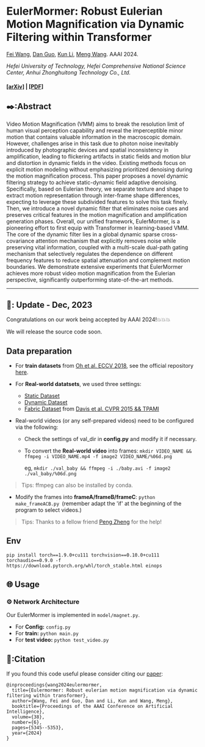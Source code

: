 # EulerMormer: Robust Eulerian Motion Magnification via Dynamic Filtering within Transformer
[Fei Wang](https://github.com/Jiafei127/), [Dan Guo](https://scholar.google.com.hk/citations?user=DsEONuMAAAAJ&hl=zh-CN&oi=ao), [Kun Li](https://scholar.google.com.hk/citations?user=UQ_bInoAAAAJ&hl=zh-CN&oi=ao), [Meng Wang](https://scholar.google.com.hk/citations?user=rHagaaIAAAAJ&hl=zh-CN&oi=ao). AAAI 2024.

*Hefei University of Technology, Hefei Comprehensive National Science Center, Anhui Zhonghuitong Technology Co., Ltd.*

#### [[arXiv]](https://arxiv.org/abs/2312.04152) | [[PDF]](https://arxiv.org/pdf/2312.04152.pdf)

## ✒️:Abstract
Video Motion Magnification (VMM) aims to break the resolution limit of human visual perception capability and reveal the imperceptible minor motion that contains valuable information in the macroscopic domain. However, challenges arise in this task due to photon noise inevitably introduced by photographic devices and spatial inconsistency in amplification, leading to flickering artifacts in static fields and motion blur and distortion in dynamic fields in the video. Existing methods focus on explicit motion modeling without emphasizing prioritized denoising during the motion magnification process. This paper proposes a novel dynamic filtering strategy to achieve static-dynamic field adaptive denoising. Specifically, based on Eulerian theory, we separate texture and shape to extract motion representation through inter-frame shape differences, expecting to leverage these subdivided features to solve this task finely. Then, we introduce a novel dynamic filter that eliminates noise cues and preserves critical features in the motion magnification and amplification generation phases. Overall, our unified framework, EulerMormer, is a pioneering effort to first equip with Transformer in learning-based VMM. The core of the dynamic filter lies in a global dynamic sparse cross-covariance attention mechanism that explicitly removes noise while preserving vital information, coupled with a multi-scale dual-path gating mechanism that selectively regulates the dependence on different frequency features to reduce spatial attenuation and complement motion boundaries. We demonstrate extensive experiments that EulerMormer achieves more robust video motion magnification from the Eulerian perspective, significantly outperforming state-of-the-art methods.

--- 

## 📅: Update - Dec, 2023
Congratulations on our work being accepted by AAAI 2024!💥💥💥

We will release the source code soon.

## Data preparation
- For **train datasets** from [Oh et al. ECCV 2018](https://github.com/12dmodel/deep_motion_mag), see the official repository [here](https://drive.google.com/drive/folders/19K09QLouiV5N84wZiTPUMdoH9-UYqZrX?usp=sharing).

- For **Real-world datatsets**, we used three settings:
  - [Static Dataset](https://drive.google.com/drive/folders/1Bm3ItPLhRxRYp-dQ1vZLCYNPajKqxZ1a)
  - [Dynamic Dataset](https://drive.google.com/drive/folders/1t5u8Utvmu6gnxs90NLUIfmIX0_5D3WtK)
  - [Fabric Dataset](http://www.visualvibrometry.com/cvpr2015/dataset.html) from [Davis et al. CVPR 2015 && TPAMI](http://www.visualvibrometry.com/publications/visvib_pami.pdf)

- Real-world videos (or any self-prepared videos) need to be configured via the following:
  - Check the settings of val_dir in **config.py** and modify it if necessary.
  - To convert the **Real-world video** into frames:
    `mkdir VIDEO_NAME && ffmpeg -i VIDEO_NAME.mp4 -f image2 VIDEO_NAME/%06d.png`
    
    eg, `mkdir ./val_baby && ffmpeg -i ./baby.avi -f image2 ./val_baby/%06d.png`
> Tips: ffmpeg can also be installed by conda.
  - Modify the frames into **frameA/frameB/frameC**:
    `python make_frameACB.py `(remember adapt the 'if' at the beginning of the program to select videos.)
> Tips: Thanks to a fellow friend [Peng Zheng](https://github.com/ZhengPeng7/motion_magnification_learning-based) for the help!

## Env
`pip install torch==1.9.0+cu111 torchvision==0.10.0+cu111 torchaudio==0.9.0 -f https://download.pytorch.org/whl/torch_stable.html einops`

## 🌐 Usage

### ⚙ Network Architecture
Our EulerMormer is implemented in ``model/magnet.py``.
- For **Config:**    `config.py`
- For **train:**    `python main.py`
- For **test video:**    `python test_video.py`

## 🔖:Citation

If you found this code useful please consider citing our [paper](https://arxiv.org/abs/2312.04152):
```
@inproceedings{wang2024eulermormer,
  title={Eulermormer: Robust eulerian motion magnification via dynamic filtering within transformer},
  author={Wang, Fei and Guo, Dan and Li, Kun and Wang, Meng},
  booktitle={Proceedings of the AAAI Conference on Artificial Intelligence},
  volume={38},
  number={6},
  pages={5345--5353},
  year={2024}
}
```



